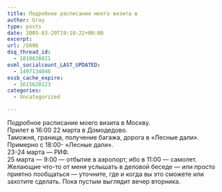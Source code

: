 ```yaml
---
title: Подробное расписание моего визита в
author: Gray
type: posts
date: 2005-03-20T19:10:22+00:00
excerpt:
url: /5696
dsq_thread_id:
  - 1818838821
esml_socialcount_LAST_UPDATED:
  - 1497134046
essb_cache_expire:
  - 1615628123
categories:
  - Uncategorized

---
```








Подробное расписание моего визита в Москву.  
Прилет в 16:00 22 марта в Домодедово.  
Таможня, граница, получение багажа, дорога в &#171;Лесные дали&#187;.  
Примерно с 18:00- &#171;Лесные дали&#187;.  
23-24 марта &#8212; РИФ.  
25 марта &#8212; 9:00 &#8212; отбытие в аэропорт, ибо в 11:00 &#8212; самолет.  
Желающие что-то от меня услышать в деловой беседе &#8212; или просто приятно пообщаться &#8212; уточните, где и когда вы это сможете или захотите сделать. Пока пустым выглядит вечер вторника.